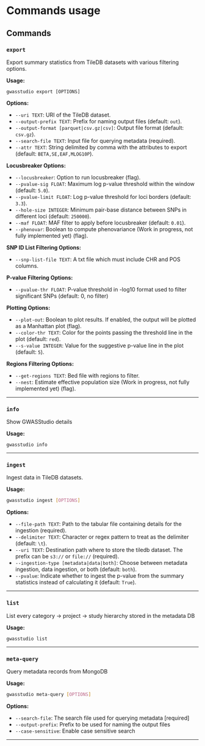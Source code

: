 # Commands usage

## Commands

### `export`

 Export summary statistics from TileDB datasets with various filtering options.

**Usage:**

```shell
gwasstudio export [OPTIONS]
```

**Options:**

- `--uri TEXT`: URI of the TileDB dataset.
- `--output-prefix TEXT`: Prefix for naming output files (default: `out`).
- `--output-format [parquet|csv.gz|csv]`: Output file format (default: `csv.gz`).
- `--search-file TEXT`: Input file for querying metadata (required).
- `--attr TEXT`: String delimited by comma with the attributes to export (default: `BETA,SE,EAF,MLOG10P`).


**Locusbreaker Options:**

- `--locusbreaker`: Option to run locusbreaker (flag).
- `--pvalue-sig FLOAT`: Maximum log p-value threshold within the window (default: `5.0`).
- `--pvalue-limit FLOAT`: Log p-value threshold for loci borders (default: `3.3`).
- `--hole-size INTEGER`: Minimum pair-base distance between SNPs in different loci (default: `250000`).
- `--maf FLOAT`: MAF filter to apply before locusbreaker (default: `0.01`).
- `--phenovar`: Boolean to compute phenovariance (Work in progress, not fully implemented yet) (flag).

**SNP ID List Filtering Options:**

- `--snp-list-file TEXT`: A txt file which must include CHR and POS columns.

**P-value Filtering Options:**

- `--pvalue-thr FLOAT`: P-value threshold in -log10 format used to filter significant SNPs (default: 0, no filter)

**Plotting Options:**

- `--plot-out`: Boolean to plot results. If enabled, the output will be plotted as a Manhattan plot (flag).
- `--color-thr TEXT`: Color for the points passing the threshold line in the plot (default: `red`).
- `--s-value INTEGER`: Value for the suggestive p-value line in the plot (default: `5`).

**Regions Filtering Options:**

- `--get-regions TEXT`: Bed file with regions to filter.
- `--nest`: Estimate effective population size (Work in progress, not fully implemented yet) (flag).

---

### `info`

Show GWASStudio details

**Usage:**

```shell
gwasstudio info
```

---

### `ingest`

Ingest data in TileDB datasets.

**Usage:**

```bash
gwasstudio ingest [OPTIONS]
```

**Options:**

- `--file-path TEXT`: Path to the tabular file containing details for the ingestion (required).
- `--delimiter TEXT`: Character or regex pattern to treat as the delimiter (default: `\t`).
- `--uri TEXT`: Destination path where to store the tiledb dataset. The prefix can be `s3://` or `file://` (required).
- `--ingestion-type [metadata|data|both]`: Choose between metadata ingestion, data ingestion, or both (default: `both`).
- `--pvalue`: Indicate whether to ingest the p-value from the summary statistics instead of calculating it (default: `True`).

---

### `list`

List every category → project → study hierarchy stored in the metadata DB

**Usage:**

```shell
gwasstudio list
```

---

### `meta-query`

Query metadata records from MongoDB

**Usage:**

```bash
gwasstudio meta-query [OPTIONS]
```

**Options:**

- `--search-file`: The search file used for querying metadata  [required]
- `--output-prefix`: Prefix to be used for naming the output files
- `--case-sensitive`: Enable case sensitive search

---
